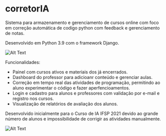 # corretorIA

Sistema para armazenamento e gerenciamento de cursos online com foco em correção automática de codigo python com feedback e gerenciamento de notas.

Desenvolvido em Python 3.9 com o framework Django. 

![Alt Text](https://media.giphy.com/media/Mx0f1YCgPxx0YP4rjL/giphy.gif)

Funcionalidades: 

* Painel com cursos ativos e materiais dos já encerrados.
* Dashboard do professor para adicioanr conteúdo e gerenciar aulas.
* Correção em tempo real das atividades de programação, permitindo ao aluno
experimentar o código e fazer aperfencioamentos.
* Login e cadastro para alunos e professores com validação por e-mail e registro nos cursos.
* Visualização de relatórios de avaliação dos alunos.

Desenvolvido inicialmente para o Curso de IA IFSP 2021 devido ao grande número de alunos e impossibilidade de corrigir as atividades manualmente.

![Alt Text](https://media.giphy.com/media/L5He9fhUGirNG0AdSs/giphy.gif)